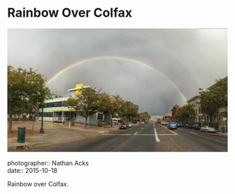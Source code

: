 # Rainbow Over Colfax

![A double rainbow arches over a city street against receding dark gray rain clouds](assets/2015-10-18-rainbow-over-colfax.webp)

photographer:: Nathan Acks  
date:: 2015-10-18

Rainbow over Colfax.
